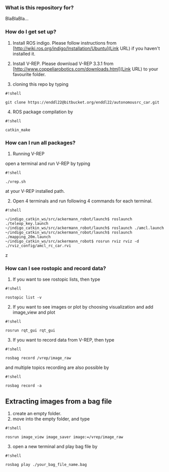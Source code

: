 ### What is this repository for? ###
BlaBlaBla...

### How do I get set up? ###
1. Install ROS indigo. Please follow instructions from [http://wiki.ros.org/indigo/Installation/Ubuntu](Link URL) if you haven't installed it.

2. Install V-REP. Please download V-REP 3.3.1 from [http://www.coppeliarobotics.com/downloads.html](Link URL) to your favourite folder.

3. cloning this repo by typing 
```
#!shell

git clone https://enddl22@bitbucket.org/enddl22/autonomousrc_car.git
```
4. ROS package compilation by 
```
#!shell

catkin_make
```

### How can I run all packages? ###

1. Running V-REP

open a terminal and run V-REP by typing 
```
#!shell

./vrep.sh
```
 at your V-REP installed path.

2. Open 4 terminals and run following 4 commands for each terminal.


```
#!shell

~/indigo_catkin_ws/src/ackermann_robot/launch$ roslaunch ./teleop_key.launch
~/indigo_catkin_ws/src/ackermann_robot/launch$ roslaunch ./amcl.launch
~/indigo_catkin_ws/src/ackermann_robot/launch$ roslaunch ./mapping_20m.launch
~/indigo_catkin_ws/src/ackermann_robot$ rosrun rviz rviz -d ./rviz_config/amcl_rc_car.rvi
```
z


### How can I see rostopic and record data? ###

1. If you want to see rostopic lists, then type

```
#!shell

rostopic list -v
```
2. If you want to see images or plot by choosing visualization and add image_view and plot

```
#!shell

rosrun rqt_gui rqt_gui
```

3. If you want to record data from V-REP, then type 
```
#!shell

rosbag record /vrep/image_raw
```
 and multiple topics recording are also possible by 
```
#!shell

rosbag record -a
```
## Extracting images from a bag file ##
1. create an empty folder.
2. move into the empty folder, and type 
```
#!shell

rosrun image_view image_saver image:=/vrep/image_raw
```

3. open a new terminal and play bag file by 
```
#!shell

rosbag play ./your_bag_file_name.bag
```